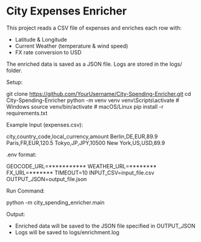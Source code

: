 # City Expenses Enricher

This project reads a CSV file of expenses and enriches each row with:
- Latitude & Longitude
- Current Weather (temperature & wind speed)
- FX rate conversion to USD

The enriched data is saved as a JSON file. Logs are stored in the logs/ folder.

Setup:

git clone https://github.com/YourUsername/City-Spending-Enricher.git
cd City-Spending-Enricher
python -m venv venv
venv\Scripts\activate   # Windows
source venv/bin/activate # macOS/Linux
pip install -r requirements.txt

Example Input (expenses.csv):

city,country_code,local_currency,amount
Berlin,DE,EUR,89.9
Paris,FR,EUR,120.5
Tokyo,JP,JPY,10500
New York,US,USD,89.9

.env format:

GEOCODE_URL=***********
WEATHER_URL=********
FX_URL=*******
TIMEOUT=10
INPUT_CSV=input_file.csv
OUTPUT_JSON=output_file.json

Run Command:

python -m city_spending_enricher.main

Output:

- Enriched data will be saved to the JSON file specified in OUTPUT_JSON
- Logs will be saved to logs/enrichment.log
